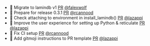 - 🚚 Migrate to lamindb v1 [PR](https://github.com/laminlabs/laminr/pull/136) [@falexwolf](https://github.com/falexwolf)
- 🚸 Prepare for release 0.3.1 [PR](https://github.com/laminlabs/laminr/pull/133) [@rcannood](https://github.com/rcannood)
- 🚸 Check attaching to environment in install_lamindb() [PR](https://github.com/laminlabs/laminr/pull/135) [@lazappi](https://github.com/lazappi)
- 🚸 Improve the user experience for setting up Python & reticulate [PR](https://github.com/laminlabs/laminr/pull/129) [@lazappi](https://github.com/lazappi)
- 🐛 Fix CI setup [PR](https://github.com/laminlabs/laminr/pull/125) [@rcannood](https://github.com/rcannood)
- 📝 Add gitmoji instructions to PR template [PR](https://github.com/laminlabs/laminr/pull/126) [@lazappi](https://github.com/lazappi)
